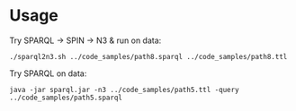 # Usage

Try SPARQL -> SPIN -> N3 & run on data:
```
./sparql2n3.sh ../code_samples/path8.sparql ../code_samples/path8.ttl
```

Try SPARQL on data:
```
java -jar sparql.jar -n3 ../code_samples/path5.ttl -query ../code_samples/path5.sparql
```